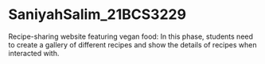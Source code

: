 # SaniyahSalim_21BCS3229
Recipe-sharing website featuring vegan food: In this phase, students need to create a gallery of different recipes and show the details of recipes when interacted with.
